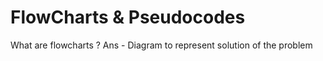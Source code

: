 # FlowCharts & Pseudocodes

What are flowcharts ?
Ans - Diagram to represent solution of the problem



